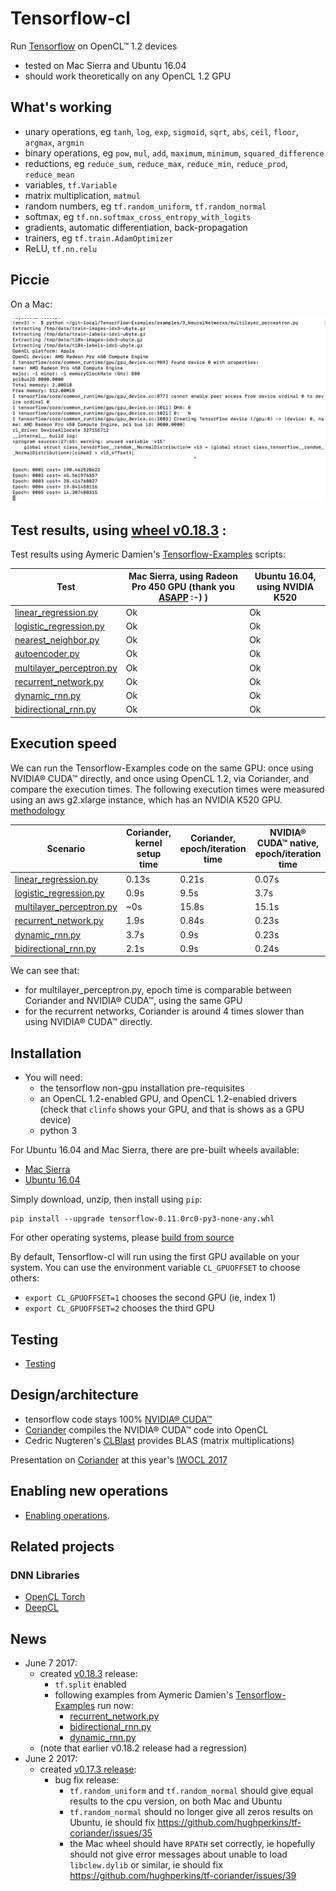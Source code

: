 # Tensorflow-cl

Run [Tensorflow](https://github.com/tensorflow/tensorflow) on OpenCL™ 1.2 devices

- tested on Mac Sierra and Ubuntu 16.04
- should work theoretically on any OpenCL 1.2 GPU

## What's working

- unary operations, eg `tanh`, `log`, `exp`, `sigmoid`, `sqrt`, `abs`, `ceil`, `floor`, `argmax`, `argmin`
- binary operations, eg `pow`, `mul`, `add`, `maximum`, `minimum`, `squared_difference`
- reductions, eg `reduce_sum`, `reduce_max`, `reduce_min`, `reduce_prod`, `reduce_mean`
- variables, `tf.Variable`
- matrix multiplication, `matmul`
- random numbers, eg `tf.random_uniform`, `tf.random_normal`
- softmax, eg `tf.nn.softmax_cross_entropy_with_logits`
- gradients, automatic differentiation, back-propagation
- trainers, eg `tf.train.AdamOptimizer`
- ReLU, `tf.nn.relu`

## Piccie

On a Mac:

<img src="doc/img/multilayerperceptron.png" />

## Test results, using [wheel v0.18.3](https://github.com/hughperkins/tf-coriander/releases/tag/v0.18.3) :

Test results using Aymeric Damien's [Tensorflow-Examples](https://github.com/aymericdamien/TensorFlow-Examples) scripts:

| Test | Mac Sierra, using Radeon Pro 450 GPU (thank you [ASAPP](http://asapp.com) :-) ) | Ubuntu 16.04, using NVIDIA K520 |
|----- |-------|-------|
| [linear_regression.py](https://github.com/hughperkins/TensorFlow-Examples/blob/as-unit-tests/examples/2_BasicModels/linear_regression.py) |  Ok | Ok |
| [logistic_regression.py](https://github.com/hughperkins/TensorFlow-Examples/blob/as-unit-tests/examples/2_BasicModels/logistic_regression.py) | Ok | Ok |
| [nearest_neighbor.py](https://github.com/hughperkins/TensorFlow-Examples/blob/as-unit-tests/examples/2_BasicModels/nearest_neighbor.py)  | Ok | Ok |
| [autoencoder.py](https://github.com/hughperkins/TensorFlow-Examples/blob/as-unit-tests/examples/3_NeuralNetworks/autoencoder.py)| Ok | Ok |
| [multilayer_perceptron.py](https://github.com/hughperkins/TensorFlow-Examples/blob/as-unit-tests/examples/3_NeuralNetworks/multilayer_perceptron.py)  | Ok | Ok |
| [recurrent_network.py](https://github.com/hughperkins/TensorFlow-Examples/blob/as-unit-tests/examples/3_NeuralNetworks/recurrent_network.py)  | Ok | Ok |
| [dynamic_rnn.py](https://github.com/hughperkins/TensorFlow-Examples/blob/as-unit-tests/examples/3_NeuralNetworks/dynamic_rnn.py)  | Ok | Ok |
| [bidirectional_rnn.py](https://github.com/hughperkins/TensorFlow-Examples/blob/as-unit-tests/examples/3_NeuralNetworks/bidirectional_rnn.py)  | Ok | Ok |

## Execution speed

We can run the Tensorflow-Examples code on the same GPU: once using NVIDIA® CUDA™ directly, and once using OpenCL 1.2, via Coriander, and compare the execution times. The following execution times were measured using an aws g2.xlarge instance, which has an NVIDIA K520 GPU. [methodology](doc/speed_comparison_methodology.md)

| Scenario | Coriander, kernel setup time | Coriander, epoch/iteration time | NVIDIA® CUDA™ native, epoch/iteration time |
|----- |-------|-------|----|
| [linear_regression.py](https://github.com/hughperkins/TensorFlow-Examples/blob/as-unit-tests/examples/2_BasicModels/linear_regression.py)  | 0.13s | 0.21s | 0.07s |
| [logistic_regression.py](https://github.com/hughperkins/TensorFlow-Examples/blob/as-unit-tests/examples/2_BasicModels/logistic_regression.py) | 0.9s | 9.5s | 3.7s |
| [multilayer_perceptron.py](https://github.com/hughperkins/TensorFlow-Examples/blob/as-unit-tests/examples/3_NeuralNetworks/multilayer_perceptron.py) | ~0s | 15.8s | 15.1s |
| [recurrent_network.py](https://github.com/hughperkins/TensorFlow-Examples/blob/as-unit-tests/examples/3_NeuralNetworks/recurrent_network.py) | 1.9s | 0.84s | 0.23s |
| [dynamic_rnn.py](https://github.com/hughperkins/TensorFlow-Examples/blob/as-unit-tests/examples/3_NeuralNetworks/dynamic_rnn.py) | 3.7s | 0.9s | 0.23s |
| [bidirectional_rnn.py](https://github.com/hughperkins/TensorFlow-Examples/blob/as-unit-tests/examples/3_NeuralNetworks/bidirectional_rnn.py) | 2.1s | 0.9s | 0.24s |

We can see that:
- for multilayer_perceptron.py, epoch time is comparable between Coriander and NVIDIA® CUDA™, using the same GPU
- for the recurrent networks, Coriander is around 4 times slower than using NVIDIA® CUDA™ directly.

## Installation 

- You will need:
  - the tensorflow non-gpu installation pre-requisites
  - an OpenCL 1.2-enabled GPU, and OpenCL 1.2-enabled drivers (check that `clinfo` shows your GPU, and that is shows as a GPU device)
  - python 3

For Ubuntu 16.04 and Mac Sierra, there are pre-built wheels available:

- [Mac Sierra](https://github.com/hughperkins/tf-coriander/releases/download/v0.18.3/tensorflow-cl-v0.18.3-macsierra-python3.zip)
- [Ubuntu 16.04](https://github.com/hughperkins/tf-coriander/releases/download/v0.18.3/tensorflow-cl-v0.18.3-ubuntu1604-python3.zip)

Simply download, unzip, then install using `pip`:
```
pip install --upgrade tensorflow-0.11.0rc0-py3-none-any.whl
```

For other operating systems, please [build from source](doc/build-from-source.md)

By default, Tensorflow-cl will run using the first GPU available on your system. You can use the environment variable `CL_GPUOFFSET` to choose others:

- `export CL_GPUOFFSET=1` chooses the second GPU (ie, index 1)
- `export CL_GPUOFFSET=2` chooses the third GPU

## Testing

- [Testing](doc/testing.md)

## Design/architecture

- tensorflow code stays 100% [NVIDIA® CUDA™](https://www.nvidia.com/object/cuda_home_new.html)
- [Coriander](https://github.com/hughperkins/Coriander) compiles the NVIDIA® CUDA™ code into OpenCL
- Cedric Nugteren's [CLBlast](https://github.com/CNugteren/CLBlast) provides BLAS (matrix multiplications)

Presentation on [Coriander](https://github.com/hughperkins/Coriander) at this year's [IWOCL 2017](http://www.iwocl.org/iwocl-2017/conference-program/)

## Enabling new operations

- [Enabling operations](doc/enabling-operations.md).

## Related projects

### DNN Libraries
- [OpenCL Torch](https://github.com/hughperkins/distro-cl)
- [DeepCL](https://github.com/hughperkins/DeepCL)

## News

- June 7 2017:
  - created [v0.18.3](https://github.com/hughperkins/tf-coriander/releases/tag/v0.18.3) release:
    - `tf.split` enabled
    - following examples from Aymeric Damien's [Tensorflow-Examples](https://github.com/aymericdamien/TensorFlow-Examples) run now:
      - [recurrent_network.py](https://github.com/hughperkins/TensorFlow-Examples/blob/enforce-gpu/examples/3_NeuralNetworks/recurrent_network.py)
      - [bidirectional_rnn.py](https://github.com/hughperkins/TensorFlow-Examples/blob/enforce-gpu/examples/3_NeuralNetworks/bidirectional_rnn.py)
      - [dynamic_rnn.py](https://github.com/hughperkins/TensorFlow-Examples/blob/enforce-gpu/examples/3_NeuralNetworks/dynamic_rnn.py)
  - (note that earlier v0.18.2 release had a regression)
- June 2 2017:
  - created [v0.17.3 release](https://github.com/hughperkins/tf-coriander/releases/tag/v0.17.3):
    - bug fix release:
      - `tf.random_uniform` and `tf.random_normal` should give equal results to the cpu version, on both Mac and Ubuntu
      - `tf.random_normal` should no longer give all zeros results on Ubuntu, ie should fix https://github.com/hughperkins/tf-coriander/issues/35
      - the Mac wheel should have `RPATH` set correctly, ie hopefully should not give error messages about unable to load `libclew.dylib` or similar, ie should fix https://github.com/hughperkins/tf-coriander/issues/39
